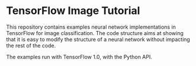 # TensorFlow Image Tutorial

This repository contains examples neural network implementations in TensorFlow for image classification.
The code structure aims at showing that it is easy to modify the structure of a neural network without impacting the rest of the code.

The examples run with TensorFlow 1.0, with the Python API.
